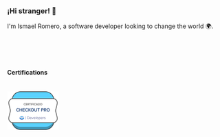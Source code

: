 ### ¡Hi stranger! 👋
I'm Ismael Romero, a software developer looking to change the world 🌍.



</br>
</br>
</br>


#### Certifications

</br>

<tbody>
  <tr>
    <td>
      <img src="/insignia.png" width="120" height="90"/>
    </td>
  </tr>
</tbody>
